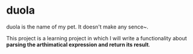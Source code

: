 ﻿# duola
duola is the name of my pet. It doesn't make any sence~.

This project is a learning project in which I will write a functionality about **parsing the arthimatical expression and return its result**.
